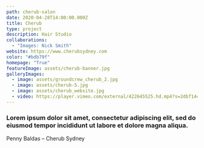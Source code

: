 ```yaml
---
path: cherub-salon
date: 2020-04-28T14:00:00.000Z
title: Cherub
type: project
description: Hair Studio
collaborations:
  - "Images: Nick Smith"
website: https://www.cherubsydney.com
color: "#bdb79f"
homepage: "True"
featureImage: assets/cherub-banner.jpg
galleryImages:
  - image: assets/groundcrew_cherub_2.jpg
  - image: assets/cherub-5.jpg
  - image: assets/cherub_website.jpg
  - video: https://player.vimeo.com/external/422645525.hd.mp4?s=2dbf14414b4661aead1e892a3f73cc38d22612f5&profile_id=175
---
```

### Lorem ipsum dolor sit amet, consectetur adipiscing elit, sed do eiusmod tempor incididunt ut labore et dolore magna aliqua.

Penny Baldas – Cherub Sydney